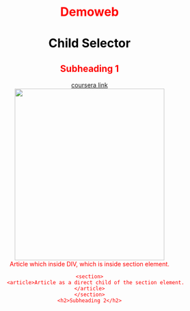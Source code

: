 # Demoweb

<!DOCTYPE html>
<html>
<head>
	<meta charset="utf-8">
	<meta name="viewport" content="width=device-width, initial-scale=1">
	<title>Hello world!!</title>
	<style>
		body{
			text-align: center;
			color: red;
			font: 300px;
		}
	</style>
</head>
<body>
	<h1 style="color: black">Child Selector</h1>
	<section>
		<h2>Subheading 1</h2>
		<a href="https://www.coursera.org/?skipBrowseRedirect=true" > coursera link</a>
		<div>
			<img src="C:\Users\nguye\Downloads\anh1.jpg", height="400", width="350">
			<article>
				Article which inside DIV, which is inside section element.
			</article>
		</div>
	</section>
		
	<section>
		<article>Article as a direct child of the section element.</article>
	</section>
	<h2>Subheading 2</h2>
</body>
</html>
